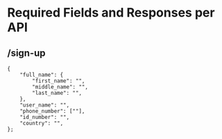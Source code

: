 # Required Fields and Responses per API

## /sign-up

```
{
    "full_name": {
        "first_name": "",
        "middle_name": "",
        "last_name": "",
    },
    "user_name": "",
    "phone_number": [""],
    "id_number": "",
    "country": "",
};
```
